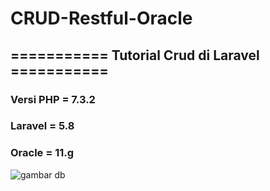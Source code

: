 # CRUD-Restful-Oracle


## =========== Tutorial Crud di Laravel ===========

### Versi PHP = 7.3.2
### Laravel = 5.8
### Oracle = 11.g
![gambar db](CRUD-Restful-Oracle/oracle-crud/storage/db.png)


